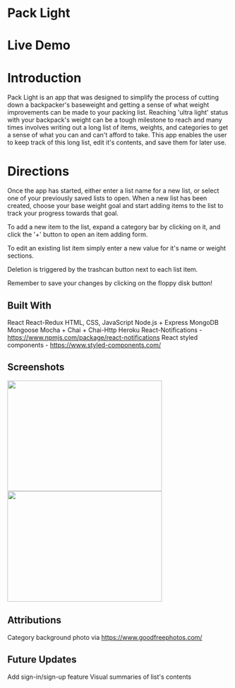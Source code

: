 # Pack Light

# Live Demo

# Introduction

Pack Light is an app that was designed to simplify the process of cutting down a backpacker's baseweight and getting a sense of what weight improvements can be made to your packing list. Reaching 'ultra light' status with your backpack's weight can be a tough milestone to reach and many times involves writing out a long list of items, weights, and categories to get a sense of what you can and can't afford to take. This app enables the user to keep track of this long list, edit it's contents, and save them for later use. 

# Directions

Once the app has started, either enter a list name for a new list, or select one of your previously saved lists to open. When a new list has been created, choose your base weight goal and start adding items to the list to track your progress towards that goal. 

To add a new item to the list, expand a category bar by clicking on it, and click the '+' button to open an item adding form. 

To edit an existing list item simply enter a new value for it's name or weight sections.

Deletion is triggered by the trashcan button next to each list item. 

Remember to save your changes by clicking on the floppy disk button! 

## Built With

React
React-Redux
HTML, CSS, JavaScript
Node.js + Express
MongoDB
Mongoose
Mocha + Chai + Chai-Http
Heroku
React-Notifications - https://www.npmjs.com/package/react-notifications
React styled components - https://www.styled-components.com/

## Screenshots

<img src="https://i.gyazo.com/c060a78ed5eecd01a903f3b3fd161a2e.png" width="350" height="250">
<img src="https://i.gyazo.com/d64b7e9d634f580ed00fa9f4252c96c8.png" width="350" height="250" display="inline-block">

## Attributions

Category background photo via https://www.goodfreephotos.com/

## Future Updates

Add sign-in/sign-up feature
Visual summaries of list's contents